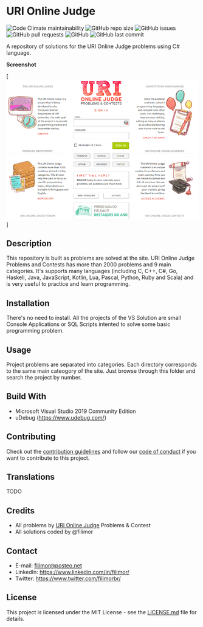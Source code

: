 # URI Online Judge

![Code Climate maintainability](https://img.shields.io/codeclimate/maintainability/filimor/uri-online-judge)
![GitHub repo size](https://img.shields.io/github/repo-size/filimor/uri-online-judge)
![GitHub issues](https://img.shields.io/github/issues-raw/filimor/uri-online-judge)
![GitHub pull requests](https://img.shields.io/github/issues-pr-raw/filimor/uri-online-judge)
![GitHub](https://img.shields.io/github/license/filimor/rolling-ball)
![GitHub last commit](https://img.shields.io/github/last-commit/filimor/uri-online-judge)

A repository of solutions for the URI Online Judge problems using C# language.

**Screenshot**

[![](uri.gif "Screenshot")]

## Description

This repository is built as problems are solved at the site. URI Online Judge Problems and Contests has more than 2000 problems and 9 main categories. It's supports many languages (including C, C++, C#, Go, Haskell, Java, JavaScript, Kotlin, Lua, Pascal, Python, Ruby and Scala) and is very useful to practice and learn programming.

## Installation

There's no need to install. All the projects of the VS Solution are small Console Applications or SQL Scripts intented to solve some basic programming problem.

## Usage

Project problems are separated into categories. Each directory corresponds to the same main cateogory of the site. Just browse through this folder and search the project by number.

## Build With

- Microsoft Visual Studio 2019 Community Edition
- uDebug (https://www.udebug.com/)

## Contributing

Check out the [contribution guidelines](https://github.com/filimor/uri-online-judge/blob/master/CONTRIBUTING.md) and follow our [code of conduct](https://github.com/filimor/uri-online-judge/blob/master/CODE_OF_CONDUCT.md) if you want to contribute to this project.

## Translations

TODO

## Credits

- All problems by [URI Online Judge](https://www.urionlinejudge.com.br) Problems & Contest
- All solutions coded by @filimor

## Contact

- E-mail: filimor@posteo.net
- LinkedIn: https://www.linkedin.com/in/filimor/
- Twitter: https://www.twitter.com/filimorbr/

## License

This project is licensed under the MIT License - see the [LICENSE.md](https://github.com/filimor/rollin-ball/blob/master/README.md "MIT") file for details.


